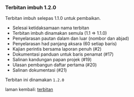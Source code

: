---
---

### Terbitan imbuh 1.2.0

Terbitan imbuh selepas 1.1.0 untuk pembaikan.

* Selesai ketidaksamaan nama terbitan
* Terbitan imbuh dinamakan semula (1.1 => 1.1.0)
* Penyelarasan pautan dalam dan luar (nombor dan abjad)
* Penyelarasan had panjang aksara (60 setiap baris)
* Kajian perintis bersama laporan penuh (#2)
* Dokumentasi panduan untuk baris penamat (#17)
* Salinan kandungan papan projek (#19)
* Ulasan pembangun daftar pertama (#20)
* Salinan dokumentasi (#21)

Terbitan ini dinamakan `1.2.0`

laman kembali: [terbitan][0]

  [0]: ../index.md

